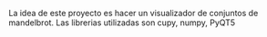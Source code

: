 La idea de este proyecto es hacer un visualizador de conjuntos de mandelbrot.
Las librerias utilizadas son cupy, numpy, PyQT5
